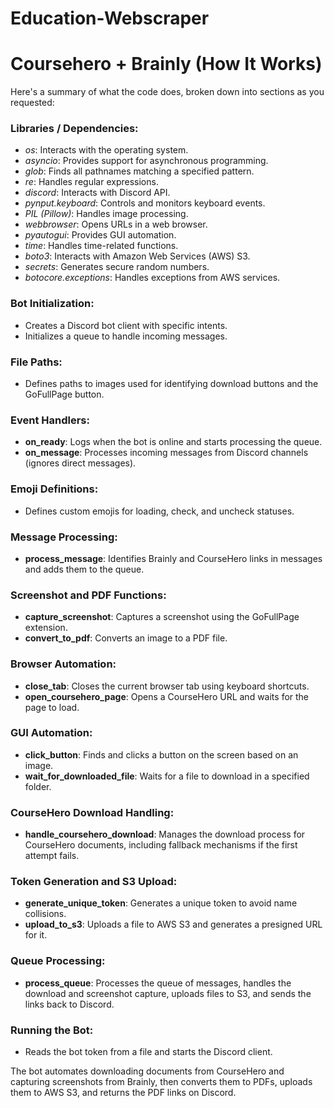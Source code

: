 # Education-Webscraper

# Coursehero + Brainly (How It Works)
Here's a summary of what the code does, broken down into sections as you requested:

### Libraries / Dependencies:
- *os*: Interacts with the operating system.
- *asyncio*: Provides support for asynchronous programming.
- *glob*: Finds all pathnames matching a specified pattern.
- *re*: Handles regular expressions.
- *discord*: Interacts with Discord API.
- *pynput.keyboard*: Controls and monitors keyboard events.
- *PIL (Pillow)*: Handles image processing.
- *webbrowser*: Opens URLs in a web browser.
- *pyautogui*: Provides GUI automation.
- *time*: Handles time-related functions.
- *boto3*: Interacts with Amazon Web Services (AWS) S3.
- *secrets*: Generates secure random numbers.
- *botocore.exceptions*: Handles exceptions from AWS services.

### Bot Initialization:
- Creates a Discord bot client with specific intents.
- Initializes a queue to handle incoming messages.

### File Paths:
- Defines paths to images used for identifying download buttons and the GoFullPage button.

### Event Handlers:
- **on_ready**: Logs when the bot is online and starts processing the queue.
- **on_message**: Processes incoming messages from Discord channels (ignores direct messages).

### Emoji Definitions:
- Defines custom emojis for loading, check, and uncheck statuses.

### Message Processing:
- **process_message**: Identifies Brainly and CourseHero links in messages and adds them to the queue.

### Screenshot and PDF Functions:
- **capture_screenshot**: Captures a screenshot using the GoFullPage extension.
- **convert_to_pdf**: Converts an image to a PDF file.

### Browser Automation:
- **close_tab**: Closes the current browser tab using keyboard shortcuts.
- **open_coursehero_page**: Opens a CourseHero URL and waits for the page to load.

### GUI Automation:
- **click_button**: Finds and clicks a button on the screen based on an image.
- **wait_for_downloaded_file**: Waits for a file to download in a specified folder.

### CourseHero Download Handling:
- **handle_coursehero_download**: Manages the download process for CourseHero documents, including fallback mechanisms if the first attempt fails.

### Token Generation and S3 Upload:
- **generate_unique_token**: Generates a unique token to avoid name collisions.
- **upload_to_s3**: Uploads a file to AWS S3 and generates a presigned URL for it.

### Queue Processing:
- **process_queue**: Processes the queue of messages, handles the download and screenshot capture, uploads files to S3, and sends the links back to Discord.

### Running the Bot:
- Reads the bot token from a file and starts the Discord client.

The bot automates downloading documents from CourseHero and capturing screenshots from Brainly, then converts them to PDFs, uploads them to AWS S3, and returns the PDF links on Discord.
